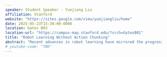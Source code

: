 ```yaml
---
speaker: Student Speaker - Yuejiang Liu
affiliation: Stanford
website: "https://sites.google.com/view/yuejiangliu/home"
date: 2025-05-23T15:30:00-0000 
location: Gates B03
location-url: "https://campus-map.stanford.edu/?srch=GatesB01"
title: "Robot Learning Without Action Chunking"
abstract: "Recent advances in robot learning have mirrored the progress of large language models in many ways—yet, one key distinction remains: action chunking. In this talk, I will begin with an analysis of action chunking, highlighting its inherent tradeoff between long-term consistency and short-term reactivity. I will then introduce two methods to address this tradeoff: (i) Bidirectional Decoding: an inference algorithm that jointly optimizes consistency and reactivity using additional compute at test time; (ii) Past-Token Prediction: an auxiliary training objective that encourages diffusion policies to capture temporal dependencies in long-context observations. Together, these methods offer a promising path toward memory-aware robot policies without action chunking."
# youtube-code: "TBD"
---
```

